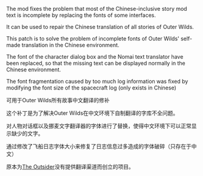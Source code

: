 The mod fixes the problem that most of the Chinese-inclusive story mod text is incomplete by replacing the fonts of some interfaces.

It can be used to repair the Chinese translation of all stories of Outer Wilds.

This patch is to solve the problem of incomplete fonts of Outer Wilds' self-made translation in the Chinese environment.

The font of the character dialog box and the Nomai text translator have been replaced, so that the missing text can be displayed normally in the Chinese environment.

The font fragmentation caused by too much log information was fixed by modifying the font size of the spacecraft log (only exists in Chinese)

可用于Outer Wilds所有故事中文翻译的修补

这个补丁是为了解决Outer Wilds在中文环境下自制翻译的字库不全问题。

对人物对话框以及挪麦文字翻译器的字体进行了替换，使得中文环境下可以正常显示缺少的文字。

通过修改了飞船日志字体大小来修复了日志信息过多造成的字体破碎（只存在于中文）

原本为[The Outsider](https://github.com/StreetlightsBehindTheTrees/Outer-Wilds-The-Outsider)没有提供翻译渠道而创立的项目。

